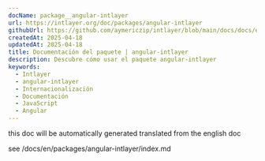 ```yaml
---
docName: package__angular-intlayer
url: https://intlayer.org/doc/packages/angular-intlayer
githubUrl: https://github.com/aymericzip/intlayer/blob/main/docs/docs/en/packages/angular-intlayer/index.md
createdAt: 2025-04-18
updatedAt: 2025-04-18
title: Documentación del paquete | angular-intlayer
description: Descubre cómo usar el paquete angular-intlayer
keywords:
  - Intlayer
  - angular-intlayer
  - Internacionalización
  - Documentación
  - JavaScript
  - Angular
---
```


this doc will be automatically generated translated from the english doc

see /docs/en/packages/angular-intlayer/index.md
